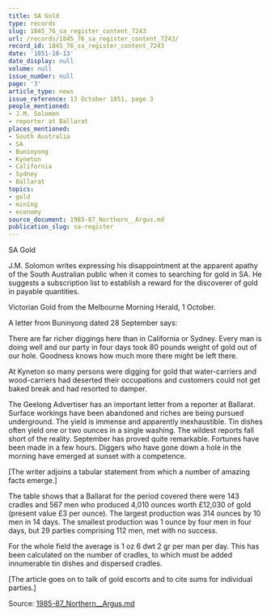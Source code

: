 ```yaml
---
title: SA Gold
type: records
slug: 1845_76_sa_register_content_7243
url: /records/1845_76_sa_register_content_7243/
record_id: 1845_76_sa_register_content_7243
date: '1851-10-13'
date_display: null
volume: null
issue_number: null
page: '3'
article_type: news
issue_reference: 13 October 1851, page 3
people_mentioned:
- J.M. Solomon
- reporter at Ballarat
places_mentioned:
- South Australia
- SA
- Buninyong
- Kyneton
- California
- Sydney
- Ballarat
topics:
- gold
- mining
- economy
source_document: 1985-87_Northern__Argus.md
publication_slug: sa-register
---
```


SA Gold

J.M. Solomon writes expressing his disappointment at the apparent apathy of the South Australian public when it comes to searching for gold in SA.  He suggests a subscription list to establish a reward for the discoverer of gold in payable quantities.

Victorian Gold from the Melbourne Morning Herald, 1 October.

A letter from Buninyong dated 28 September says:

There are far richer diggings here than in California or Sydney.  Every man is doing well and our party in four days took 80 pounds weight of gold out of our hole.  Goodness knows how much more there might be left there.

At Kyneton so many persons were digging for gold that water-carriers and wood-carriers had deserted their occupations and customers could not get baked break and had resorted to damper.

The Geelong Advertiser has an important letter from a reporter at Ballarat.  Surface workings have been abandoned and riches are being pursued underground.  The yield is immense and apparently inexhaustible.  Tin dishes often yield one or two ounces in a single washing.  The wildest reports fall short of the reality.  September has proved quite remarkable.  Fortunes have been made in a few hours.  Diggers who have gone down a hole in the morning have emerged at sunset with a competence.

[The writer adjoins a tabular statement from which a number of amazing facts emerge.]

The table shows that a Ballarat for the period covered there were 143 cradles and 567 men who produced 4,010 ounces worth £12,030 of gold (present value £3 per ounce).  The largest production was 314 ounces by 10 men in 14 days.  The smallest production was 1 ounce by four men in four days, but 29 parties comprising 112 men, met with no success.

For the whole field the average is 1 oz 6 dwt 2 gr per man per day.  This has been calculated on the number of cradles, to which must be added innumerable tin dishes and dispersed cradles.

[The article goes on to talk of gold escorts and to cite sums for individual parties.]

Source: [1985-87_Northern__Argus.md](/downloads/markdown/1985-87_Northern__Argus.md)
